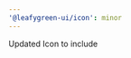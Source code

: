 ```yaml
---
'@leafygreen-ui/icon': minor
---
```


Updated Icon to include <title> element when title is added. Deprecated the `createGlyphComponent`, and the design system is instead using glyphs from the `generated` folder
